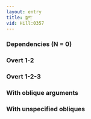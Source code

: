 ```yaml
---
layout: entry
title: སྒག་
vid: Hill:0357
---
```

### Dependencies (N = 0)


### Overt 1-2


### Overt 1-2-3


### With oblique arguments


### With unspecified obliques
